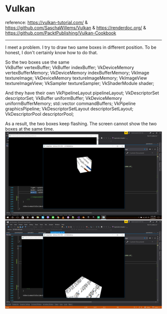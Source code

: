 # Vulkan

reference: https://vulkan-tutorial.com/ & https://github.com/SaschaWillems/Vulkan & https://renderdoc.org/ & https://github.com/PacktPublishing/Vulkan-Cookbook

--------------------------
I meet a problem. I try to draw two same boxes in different position. To be honest, I don't certainly know how to do that. 

So the two boxes use the same 	
VkBuffer vertexBuffer;
VkBuffer indexBuffer;
VkDeviceMemory vertexBufferMemory;
VkDeviceMemory indexBufferMemory;
VkImage textureImage;
VkDeviceMemory textureImageMemory;
VkImageView textureImageView;
VkSampler textureSampler;
VkShaderModule shader;

And they have their own 
VkPipelineLayout pipelineLayout;
VkDescriptorSet descriptorSet;
VkBuffer uniformBuffer;
VkDeviceMemory uniformBufferMemory;
std::vector<VkCommandBuffer> commandBuffers;
VkPipeline graphicsPipeline;
VkDescriptorSetLayout descriptorSetLayout;
VkDescriptorPool descriptorPool;

As a result, the two boxes keep flashing. The screen cannot show the two boxes at the same time. 
![alt text](problem1.png)
![alt text](problem2.png)
